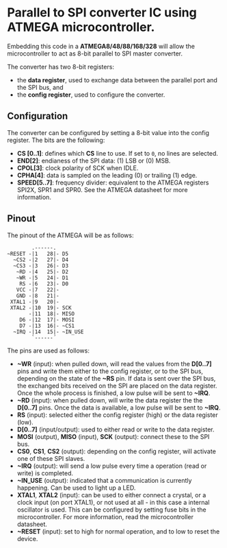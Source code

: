 # Parallel to SPI converter IC using ATMEGA microcontroller.

Embedding this code in a **ATMEGA8/48/88/168/328** will allow the microcontroller to act as 8-bit parallel to SPI master converter.

The converter has two 8-bit registers:

* the **data register**, used to exchange data between the parallel port and the SPI bus, and
* the **config register**, used to configure the converter.

## Configuration

The converter can be configured by setting a 8-bit value into the config register. The bits are the following:

* **CS [0..1]**: defines which **CS** line to use. If set to `0`, no lines are selected.
* **END[2]**: endianess of the SPI data: (1) LSB or (0) MSB.
* **CPOL[3]**: clock polarity of SCK when IDLE.
* **CPHA[4]**: data is sampled on the leading (0) or trailing (1) edge.
* **SPEED[5..7]**: frequency divider: equivalent to the ATMEGA registers SPI2X, SPR1 and SPR0. See the ATMEGA datasheet for more information.

## Pinout

The pinout of the ATMEGA will be as follows:

```
        .------.
~RESET -|1   28|- D5
  ~CS2 -|2   27|- D4
  ~CS3 -|3   26|- D3
   ~RD -|4   25|- D2
   ~WR -|5   24|- D1
    RS -|6   23|- D0
   VCC -|7   22|- 
   GND -|8   21|- 
 XTAL1 -|9   20|- 
 XTAL2 -|10  19|- SCK
       -|11  18|- MISO
    D6 -|12  17|- MOSI
    D7 -|13  16|- ~CS1
  ~IRQ -|14  15|- ~IN_USE
        `------´
```

The pins are used as follows:

* **~WR** (input): when pulled down, will read the values from the **D[0..7]** pins and write them either to the config register, or to the SPI bus, depending on the state of the **~RS** pin. If data is sent over the SPI bus, the exchanged bits received on the SPI are placed on the data register. Once the whole process is finished, a low pulse will be sent to **~IRQ**.
* **~RD** (input): when pulled down, will write the data register the the **D[0..7]** pins. Once the data is available, a low pulse will be sent to **~IRQ**.
* **RS** (input): selected either the config register (high) or the data register (low).
* **D[0..7]** (input/output): used to either read or write to the data register.
* **MOSI** (output), **MISO** (input), **SCK** (output): connect these to the SPI bus.
* **CS0**, **CS1**, **CS2** (output): depending on the config register, will activate one of these SPI slaves.
* **~IRQ** (output): will send a low pulse every time a operation (read or write) is completed.
* **~IN_USE** (output): indicated that a communication is currently happening. Can be used to light up a LED.
* **XTAL1**, **XTAL2** (input): can be used to either connect a crystal, or a clock input (on port XTAL1), or not used at all - in this case a internal oscillator is used. This can be configured by setting fuse bits in the microcontroller. For more information, read the microcontroller datasheet.
* **~RESET** (input): set to high for normal operation, and to low to reset the device.
